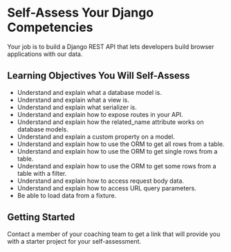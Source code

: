 # Self-Assess Your Django Competencies

Your job is to build a Django REST API that lets developers build browser applications with our data.

## Learning Objectives You Will Self-Assess

* Understand and explain what a database model is.
* Understand and explain what a view is.
* Understand and explain what serializer is.
* Understand and explain how to expose routes in your API.
* Understand and explain how the related_name attribute works on database models.
* Understand and explain a custom property on a model.
* Understand and explain how to use the ORM to get all rows from a table.
* Understand and explain how to use the ORM to get single rows from a table.
* Understand and explain how to use the ORM to get some rows from a table with a filter.
* Understand and explain how to access request body data.
* Understand and explain how to access URL query parameters.
* Be able to load data from a fixture.

## Getting Started

Contact a member of your coaching team to get a link that will provide you with a starter project for your self-assessment.
